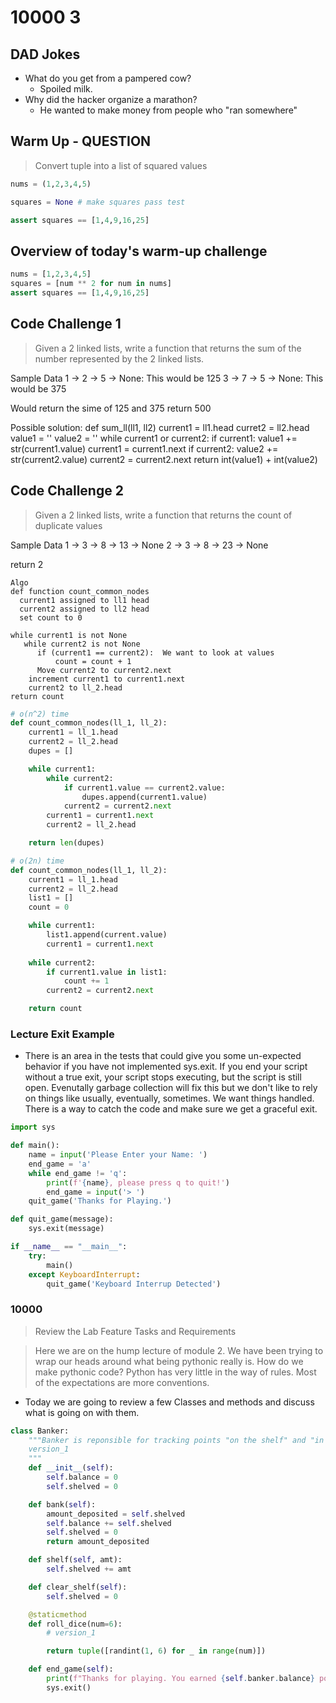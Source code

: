 # 10000 3

## DAD Jokes

- What do you get from a pampered cow?  
  - Spoiled milk.
- Why did the hacker organize a marathon?
  - He wanted to make money from people who "ran somewhere"

## Warm Up - QUESTION

> Convert tuple into a list of squared values

```python
nums = (1,2,3,4,5)

squares = None # make squares pass test

assert squares == [1,4,9,16,25]
```

## Overview of today's warm-up challenge

```python
nums = [1,2,3,4,5]
squares = [num ** 2 for num in nums]
assert squares == [1,4,9,16,25]
```

## Code Challenge 1

> Given a 2 linked lists, write a function that returns the sum of the number represented by the 2 linked lists.

Sample Data
1 -> 2 -> 5 -> None:  This would be 125
3 -> 7 -> 5 -> None:  This would be 375

Would return the sime of 125 and 375
return 500

Possible solution:
def sum_ll(ll1, ll2)
    current1 = ll1.head
    curret2 = ll2.head
    value1 = ''
    value2 = ''
    while current1 or current2:
        if current1:
            value1 += str(current1.value)
            current1 = current1.next
        if current2:
        value2 += str(current2.value)
        current2 = current2.next
    return int(value1) + int(value2)


## Code Challenge 2

> Given a 2 linked lists, write a function that returns the count of duplicate values

Sample Data
1 -> 3 -> 8 -> 13 -> None
2 -> 3 -> 8 -> 23 -> None

return 2


```text
Algo
def function count_common_nodes
  current1 assigned to ll1 head
  current2 assigned to ll2 head
  set count to 0

while current1 is not None
   while current2 is not None
      if (current1 == current2):  We want to look at values
          count = count + 1
      Move current2 to current2.next
    increment current1 to current1.next
    current2 to ll_2.head
return count
```

```python
# o(n^2) time
def count_common_nodes(ll_1, ll_2):
    current1 = ll_1.head
    current2 = ll_2.head
    dupes = []

    while current1:
        while current2:
            if current1.value == current2.value:
                dupes.append(current1.value)
            current2 = current2.next
        current1 = current1.next
        current2 = ll_2.head

    return len(dupes)
```

```python
# o(2n) time
def count_common_nodes(ll_1, ll_2):
    current1 = ll_1.head
    current2 = ll_2.head
    list1 = []
    count = 0

    while current1:
        list1.append(current.value)
        current1 = current1.next
    
    while current2:
        if current1.value in list1:
            count += 1
        current2 = current2.next

    return count
```

### Lecture Exit Example

- There is an area in the tests that could give you some un-expected behavior if you have not implemented sys.exit. If you end your script without a true exit, your script stops executing, but the script is still open. Evenutally garbage collection will fix this but we don't like to rely on things like usually, eventually, sometimes. We want things handled. There is a way to catch the code and make sure we get a graceful exit.

```python
import sys

def main():
    name = input('Please Enter your Name: ')
    end_game = 'a'
    while end_game != 'q':
        print(f'{name}, please press q to quit!')
        end_game = input('> ')
    quit_game('Thanks for Playing.')

def quit_game(message):
    sys.exit(message)

if __name__ == "__main__":
    try:
        main()
    except KeyboardInterrupt:
        quit_game('Keyboard Interrup Detected')
```

### 10000

> Review the Lab Feature Tasks and Requirements

> Here we are on the hump lecture of module 2. We have been trying to wrap our heads around what being pythonic really is. How do we make pythonic code? Python has very little in the way of rules. Most of the expectations are more conventions.

- Today we are going to review a few Classes and methods and discuss what is going on with them.

```python
class Banker:
    """Banker is reponsible for tracking points "on the shelf" and "in the bank"
    version_1
    """
    def __init__(self):
        self.balance = 0
        self.shelved = 0

    def bank(self):
        amount_deposited = self.shelved
        self.balance += self.shelved
        self.shelved = 0
        return amount_deposited

    def shelf(self, amt):
        self.shelved += amt

    def clear_shelf(self):
        self.shelved = 0
```

```python
    @staticmethod
    def roll_dice(num=6):
        # version_1

        return tuple([randint(1, 6) for _ in range(num)])
```

```python
    def end_game(self):
        print(f"Thanks for playing. You earned {self.banker.balance} points")
        sys.exit()
```